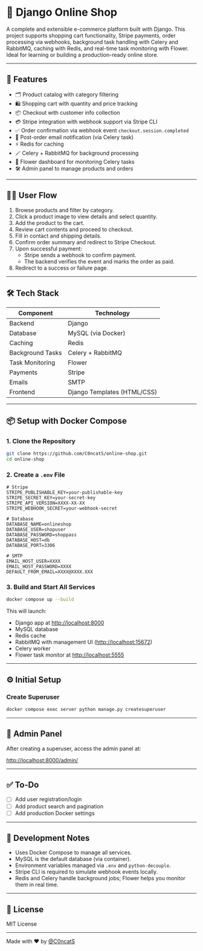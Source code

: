 # 🛒 Django Online Shop

A complete and extensible e-commerce platform built with Django. This project supports shopping cart functionality, Stripe payments, order processing via webhooks, background task handling with Celery and RabbitMQ, caching with Redis, and real-time task monitoring with Flower. Ideal for learning or building a production-ready online store.

---

## 🚀 Features

- 🗂️ Product catalog with category filtering  
- 🛍️ Shopping cart with quantity and price tracking  
- 📦 Checkout with customer info collection  
- 💳 Stripe integration with webhook support via Stripe CLI  
- ✅ Order confirmation via webhook event `checkout.session.completed`  
- 📧 Post-order email notification (via Celery task)  
- ⚡ Redis for caching  
- 🪄 Celery + RabbitMQ for background processing  
- 🌸 Flower dashboard for monitoring Celery tasks  
- 🛠️ Admin panel to manage products and orders  

---

## 🧑‍💻 User Flow

1. Browse products and filter by category.  
2. Click a product image to view details and select quantity.  
3. Add the product to the cart.  
4. Review cart contents and proceed to checkout.  
5. Fill in contact and shipping details.  
6. Confirm order summary and redirect to Stripe Checkout.  
7. Upon successful payment:  
   - Stripe sends a webhook to confirm payment.  
   - The backend verifies the event and marks the order as paid.  
8. Redirect to a success or failure page.  

---

## 🛠️ Tech Stack

| Component        | Technology         |
|------------------|--------------------|
| Backend          | Django              |
| Database         | MySQL (via Docker)  |
| Caching          | Redis               |
| Background Tasks | Celery + RabbitMQ   |
| Task Monitoring  | Flower              |
| Payments         | Stripe              |
| Emails           | SMTP |
| Frontend         | Django Templates (HTML/CSS) |

---

## 📦 Setup with Docker Compose

### 1. Clone the Repository

```bash
git clone https://github.com/C0ncatS/online-shop.git
cd online-shop
```

### 2. Create a `.env` File

```env
# Stripe
STRIPE_PUBLISHABLE_KEY=your-publishable-key
STRIPE_SECRET_KEY=your-secret-key
STRIPE_API_VERSION=XXXX-XX-XX
STRIPE_WEBHOOK_SECRET=your-webhook-secret

# Database
DATABASE_NAME=onlineshop
DATABASE_USER=shopuser
DATABASE_PASSWORD=shoppass
DATABASE_HOST=db
DATABASE_PORT=3306

# SMTP
EMAIL_HOST_USER=XXXX
EMAIL_HOST_PASSWORD=XXXX
DEFAULT_FROM_EMAIL=XXXX@XXXX.XXX
```

### 3. Build and Start All Services

```bash
docker compose up --build
```

This will launch:
- Django app at [http://localhost:8000](http://localhost:8000)  
- MySQL database  
- Redis cache  
- RabbitMQ with management UI ([http://localhost:15672](http://localhost:15672))  
- Celery worker  
- Flower task monitor at [http://localhost:5555](http://localhost:5555)

---

## ⚙️ Initial Setup

### Create Superuser

```bash
docker compose exec server python manage.py createsuperuser
```

---

## 🔐 Admin Panel

After creating a superuser, access the admin panel at:

[http://localhost:8000/admin/](http://localhost:8000/admin/)

---

## ✅ To-Do

- [ ] Add user registration/login  
- [ ] Add product search and pagination  
- [ ] Add production Docker settings  

---

## 🧪 Development Notes

- Uses Docker Compose to manage all services.  
- MySQL is the default database (via container).  
- Environment variables managed via `.env` and `python-decouple`.  
- Stripe CLI is required to simulate webhook events locally.  
- Redis and Celery handle background jobs; Flower helps you monitor them in real time.

---

## 📄 License

MIT License

---

Made with ❤️ by [@C0ncatS](https://github.com/C0ncatS)